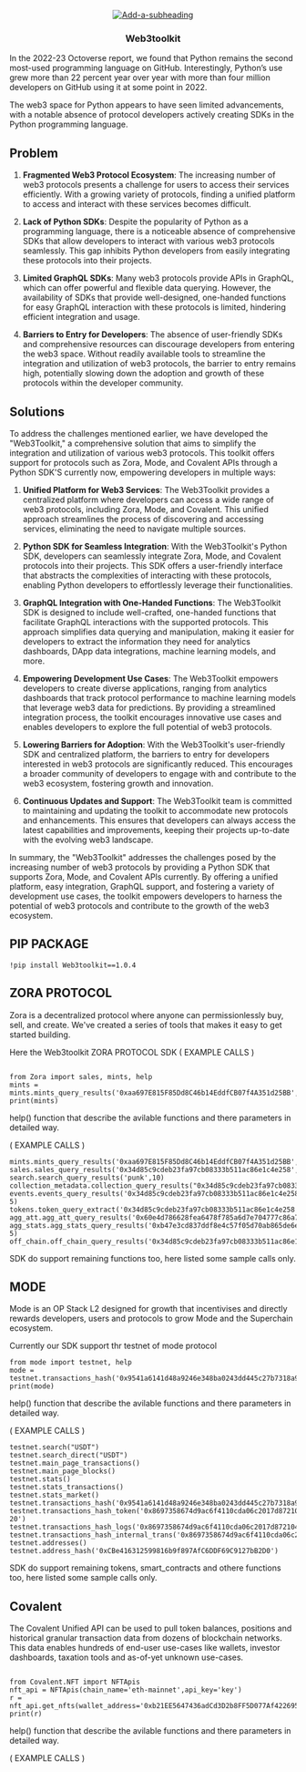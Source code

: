 <br />
<div align="center">
  <a href='https://media.tenor.com/Rooi8rhW1CkAAAAi/web3-crypto.gif' target='_blank'><img src='https://media.tenor.com/Rooi8rhW1CkAAAAi/web3-crypto.gif' border='0' alt='Add-a-subheading'/></a>
  <h3 align="center">Web3toolkit</h3>
</div>

In the 2022-23 Octoverse report, we found that Python remains the second most-used programming language on GitHub. Interestingly, Python’s use grew more than 22 percent year over year with more than four million developers on GitHub using it at some point in 2022.

The web3 space for Python appears to have seen limited advancements, with a notable absence of protocol developers actively creating SDKs in the Python programming language.



## Problem
1. **Fragmented Web3 Protocol Ecosystem**: The increasing number of web3 protocols presents a challenge for users to access their services efficiently. With a growing variety of protocols, finding a unified platform to access and interact with these services becomes difficult.

2. **Lack of Python SDKs**: Despite the popularity of Python as a programming language, there is a noticeable absence of comprehensive SDKs that allow developers to interact with various web3 protocols seamlessly. This gap inhibits Python developers from easily integrating these protocols into their projects.

3. **Limited GraphQL SDKs**: Many web3 protocols provide APIs in GraphQL, which can offer powerful and flexible data querying. However, the availability of SDKs that provide well-designed, one-handed functions for easy GraphQL interaction with these protocols is limited, hindering efficient integration and usage.

4. **Barriers to Entry for Developers**: The absence of user-friendly SDKs and comprehensive resources can discourage developers from entering the web3 space. Without readily available tools to streamline the integration and utilization of web3 protocols, the barrier to entry remains high, potentially slowing down the adoption and growth of these protocols within the developer community.

## Solutions

To address the challenges mentioned earlier, we have developed the "Web3Toolkit," a comprehensive solution that aims to simplify the integration and utilization of various web3 protocols. This toolkit offers support for protocols such as Zora, Mode, and Covalent APIs through a Python SDK'S currently now, empowering developers in multiple ways:

1. **Unified Platform for Web3 Services**: The Web3Toolkit provides a centralized platform where developers can access a wide range of web3 protocols, including Zora, Mode, and Covalent. This unified approach streamlines the process of discovering and accessing services, eliminating the need to navigate multiple sources.

2. **Python SDK for Seamless Integration**: With the Web3Toolkit's Python SDK, developers can seamlessly integrate Zora, Mode, and Covalent protocols into their projects. This SDK offers a user-friendly interface that abstracts the complexities of interacting with these protocols, enabling Python developers to effortlessly leverage their functionalities.

3. **GraphQL Integration with One-Handed Functions**: The Web3Toolkit SDK is designed to include well-crafted, one-handed functions that facilitate GraphQL interactions with the supported protocols. This approach simplifies data querying and manipulation, making it easier for developers to extract the information they need for analytics dashboards, DApp data integrations, machine learning models, and more.

4. **Empowering Development Use Cases**: The Web3Toolkit empowers developers to create diverse applications, ranging from analytics dashboards that track protocol performance to machine learning models that leverage web3 data for predictions. By providing a streamlined integration process, the toolkit encourages innovative use cases and enables developers to explore the full potential of web3 protocols.

5. **Lowering Barriers for Adoption**: With the Web3Toolkit's user-friendly SDK and centralized platform, the barriers to entry for developers interested in web3 protocols are significantly reduced. This encourages a broader community of developers to engage with and contribute to the web3 ecosystem, fostering growth and innovation.

6. **Continuous Updates and Support**: The Web3Toolkit team is committed to maintaining and updating the toolkit to accommodate new protocols and enhancements. This ensures that developers can always access the latest capabilities and improvements, keeping their projects up-to-date with the evolving web3 landscape.

In summary, the "Web3Toolkit" addresses the challenges posed by the increasing number of web3 protocols by providing a Python SDK that supports Zora, Mode, and Covalent APIs currently. By offering a unified platform, easy integration, GraphQL support, and fostering a variety of development use cases, the toolkit empowers developers to harness the potential of web3 protocols and contribute to the growth of the web3 ecosystem.


## PIP PACKAGE

```!pip install Web3toolkit==1.0.4```

## ZORA PROTOCOL

Zora is a decentralized protocol where anyone can permissionlessly buy, sell, and create. We've created a series of tools that makes it easy to get started building.

Here the Web3toolkit ZORA PROTOCOL SDK ( EXAMPLE CALLS )
```

from Zora import sales, mints, help
mints = mints.mints_query_results('0xaa697E815F85Dd8C46b14EddfCB07f4A351d25BB',3,'PRICE')
print(mints)

```
help() function that describe the avilable functions and there parameters in detailed way.

( EXAMPLE CALLS )
```
mints.mints_query_results('0xaa697E815F85Dd8C46b14EddfCB07f4A351d25BB',3,'PRICE')
sales.sales_query_results('0x34d85c9cdeb23fa97cb08333b511ac86e1c4e258',3,'OPENSEA_BUNDLE_SALE','TIME')
search.search_query_results('punk',10)
collection_metadata.collection_query_results("0x34d85c9cdeb23fa97cb08333b511ac86e1c4e258")
events.events_query_results('0x34d85c9cdeb23fa97cb08333b511ac86e1c4e258','91371','V3_RESERVE_AUCTION_EVENT', 5)
tokens.token_query_extract('0x34d85c9cdeb23fa97cb08333b511ac86e1c4e258','60809')
agg_att.agg_att_query_results('0x60e4d786628fea6478f785a6d7e704777c86a7c6','7077')
agg_stats.agg_stats_query_results('0xb47e3cd837ddf8e4c57f05d70ab865de6e193bbb', 5)
off_chain.off_chain_query_results('0x34d85c9cdeb23fa97cb08333b511ac86e1c4e258')

```
SDK do support remaining functions too, here listed some sample calls only.


## MODE

Mode is an OP Stack L2 designed for growth that incentivises and directly rewards developers, users and protocols to grow Mode and the Superchain ecosystem.

Currently our SDK support thr testnet of mode protocol
```
from mode import testnet, help
mode = testnet.transactions_hash('0x9541a6141d48a9246e348ba0243dd445c27b7318a9c7ccff6e17d8f8fc6144d3')
print(mode)

```
help() function that describe the avilable functions and there parameters in detailed way.

( EXAMPLE CALLS )

```
testnet.search("USDT")
testnet.search_direct("USDT")
testnet.main_page_transactions()
testnet.main_page_blocks()
testnet.stats()
testnet.stats_transactions()
testnet.stats_market()
testnet.transactions_hash('0x9541a6141d48a9246e348ba0243dd445c27b7318a9c7ccff6e17d8f8fc6144d3')
testnet.transactions_hash_token('0x8697358674d9ac6f4110cda06c2017d872104e330e0d6b713ca1a33a7b62899a','ERC-20')
testnet.transactions_hash_logs('0x8697358674d9ac6f4110cda06c2017d872104e330e0d6b713ca1a33a7b62899a')
testnet.transactions_hash_internal_trans('0x8697358674d9ac6f4110cda06c2017d872104e330e0d6b713ca1a33a7b62899a')
testnet.addresses()
testnet.address_hash('0xCBe416312599816b9f897AfC6DDF69C9127bB2D0')

```
SDK do support remaining tokens, smart_contracts and othere functions too, here listed some sample calls only.


## Covalent

The Covalent Unified API can be used to pull token balances, positions and historical granular transaction data from dozens of blockchain networks. This data enables hundreds of end-user use-cases like wallets, investor dashboards, taxation tools and as-of-yet unknown use-cases.

```

from Covalent.NFT import NFTApis
nft_api = NFTApis(chain_name='eth-mainnet',api_key='key')
r = nft_api.get_nfts(wallet_address='0xb21EE5647436adCd3D2b8FF5D077Af42269597DE')
print(r)

```

help() function that describe the avilable functions and there parameters in detailed way.

( EXAMPLE CALLS )





